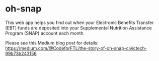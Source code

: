 # oh-snap
This web app helps you find out when your Electronic Benefits Transfer (EBT) funds are deposited into your Supplemental Nutrition Assistance Program (SNAP) account each month.

Please see this Medium blog post for details:  https://medium.com/@CodeforFTL/the-story-of-oh-snap-civictech-99b73b243156
